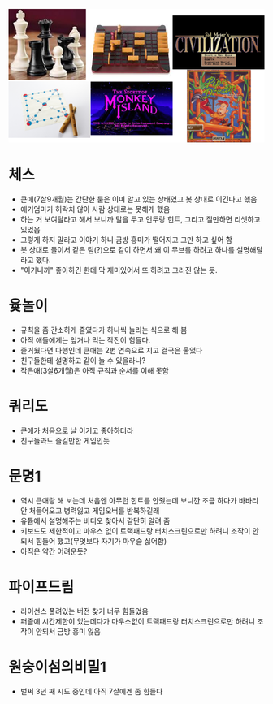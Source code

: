 ![](20240106_005639_image.png)

# 체스

+ 큰애(7살9개월)는 간단한 룰은 이미 알고 있는 상태였고 봇 상대로 이긴다고 했음
+ 애기엄마가 허락치 않아 사람 상대로는 못해게 했음
+ 하는 거 보여달라고 해서 보니까 말을 두고 언두랑 힌트, 그리고 질만하면 리셋하고 있었읍
+ 그렇게 하지 말라고 이야기 하니 금방 흥미가 떨어지고 그만 하고 싶어 함
+ 봇 상대로 둘이서 같은 팀(?)으로 같이 하면서 왜 이 무브를 하려고 하나를 설명해달라고 했다.
+ "이기니까" 좋아하긴 한데 막 재미있어서 또 하려고 그러진 않는 듯.

# 윷놀이

* 규칙을 좀 간소하게 줄였다가 하나씩 늘리는 식으로 해 봄
* 아직 애들에게는 엎거나 먹는 작전이 힘들다.
* 즐거웠다면 다행인데 큰애는 2번 연속으로 지고 결국은 울었다
* 친구들한테 설명하고 같이 놀 수 있을라나?
* 작은애(3살6개월)은 아직 규칙과 순서를 이해 못함 

# 쿼리도

* 큰애가 처음으로 날 이기고 좋아하더라
* 친구들과도 즐길만한 게임인듯

# 문명1
* 역시 큰애랑 해 보는데 처음엔 아무런 힌트를 안줬는데 보니깐 조금 하다가 바바리안 처들어오고 병력잃고 게임오버를 반복하길래
* 유튭에서 설명해주는 비디오 찾아서 같단히 알려 줌
* 키보드도 제한적이고 마우스 없이 트랙패드랑 터치스크린으로만 하려니 조작이 안되서 힘들어 했고(무엇보다 자기가 마우슬 싫어함)
* 아직은 약간 어려운듯?

# 파이프드림
* 라이선스 풀려있는 버전 찾기 너무 힘들었음 
* 퍼즐에 시간제한이 있는데다가 마우스없이 트랙패드랑 터치스크린으로만 하려니 조작이 안되서 금방 흥미 잃음 

# 원숭이섬의비밀1
* 벌써 3년 째 시도 중인데 아직 7살에겐 좀 힘들다

